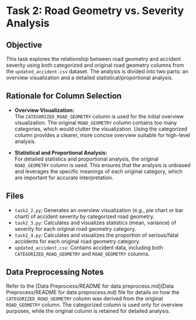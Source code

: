 # Task 2: Road Geometry vs. Severity Analysis

## Objective

This task explores the relationship between road geometry and accident severity using both categorized and original road geometry columns from the `updated_accident.csv` dataset. The analysis is divided into two parts: an overview visualization and a detailed statistical/proportional analysis.

## Rationale for Column Selection

- **Overview Visualization:**  
  The `CATEGORIZED_ROAD_GEOMETRY` column is used for the initial overview visualization. The original `ROAD_GEOMETRY` column contains too many categories, which would clutter the visualization. Using the categorized column provides a clearer, more concise overview suitable for high-level analysis.

- **Statistical and Proportional Analysis:**  
  For detailed statistics and proportional analysis, the original `ROAD_GEOMETRY` column is used. This ensures that the analysis is unbiased and leverages the specific meanings of each original category, which are important for accurate interpretation.

## Files

-   `task2_2.py`: Generates an overview visualization (e.g., pie chart or bar chart) of accident severity by categorized road geometry.
-   `task2_3.py`: Calculates and visualizes statistics (mean, variance) of severity for each original road geometry category.
-   `task2_4.py`: Calculates and visualizes the proportion of serious/fatal accidents for each original road geometry category.
-   `updated_accident.csv`: Contains accident data, including both `CATEGORIZED_ROAD_GEOMETRY` and `ROAD_GEOMETRY` columns.

## Data Preprocessing Notes

Refer to the [Data Preprocess/README for data preprocess.md](Data Preprocess/README for data preprocess.md) file for details on how the `CATEGORIZED_ROAD_GEOMETRY` column was derived from the original `ROAD_GEOMETRY` column. The categorized column is used only for overview purposes, while the original column is retained for detailed analysis.